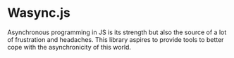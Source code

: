Wasync.js
=========

Asynchronous programming in JS is its strength but also the source of a
lot of frustration and headaches. This library aspires to provide tools
to better cope with the asynchronicity of this world.
